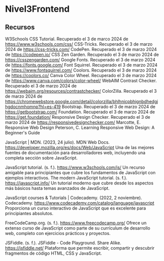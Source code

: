 # Nivel3Frontend

## Recursos

W3Schools CSS Tutorial. Recuperado el 3 de marco 2024 de https://www.w3schools.com/css/
CSS-Tricks. Recuperado el 3 de marzo 2024 de https://css-tricks.com/
CodePen. Recuperado el 3 de marzo 2024 de https://codepen.io/
CSS Zen Garden. Recuperado el 3 de marzo 2024 de https://csszengarden.com/
Google Fonts. Recuperado el 3 de marzo 2024 de https://fonts.google.com/
Font Squirrel. Recuperado el 3 de marzo 2024 de https://www.fontsquirrel.com/
Coolors. Recuperado el 3 de marzo 2024 de https://coolors.co/
Canva Color Wheel. Recuperado el 3 de marzo 2024 de https://www.canva.com/colors/color-wheel/
WebAIM Contrast Checker. Recuperado el 3 de marzo 2024 de https://webaim.org/resources/contrastchecker/
ColorZilla. Recuperado el 3 de marzo 2024 de https://chromewebstore.google.com/detail/colorzilla/bhlhnicpbhignbdhedgjhgdocnmhomnp?hl=es-419
Bootstrap. Recuperado el 3 de marzo 2024 de https://getbootstrap.com/
Foundation. Recuperado el 3 de marzo 2024 de https://get.foundation/
Responsive Design Checker. Recuperado el 3 de marzo 2024 de https://responsivedesignchecker.com/
Marcotte, E. Responsive Web Design
Peterson, C. Learning Responsive Web Design: A Beginner's Guide

JavaScript | MDN. (2023, 24 julio). MDN Web Docs. https://developer.mozilla.org/es/docs/Web/JavaScript
Una de las mejores fuentes de documentación para desarrolladores web, incluyendo una completa sección sobre JavaScript.

JavaScript tutorial. (s. f.). https://www.w3schools.com/js/
Un recurso amigable para principiantes que cubre los fundamentos de JavaScript con ejemplos interactivos.
The modern JavaScript tutorial. (s. f.). https://javascript.info/
Un tutorial moderno que cubre desde los aspectos más básicos hasta temas avanzados de JavaScript.

JavaScript courses & Tutorials | Codecademy. (2022, 2 noviembre). Codecademy. https://www.codecademy.com/catalog/language/javascript
Proporciona un curso interactivo de JavaScript que es excelente para principiantes absolutos.

FreeCodeCamp.org. (s. f.). https://www.freecodecamp.org/
Ofrece un extenso curso de JavaScript como parte de su currículum de desarrollo web, completo con ejercicios prácticos y proyectos.

JSFiddle. (s. f.). JSFiddle - Code Playground. Share Alike. https://jsfiddle.net/
Plataforma que permite escribir, compartir y descubrir fragmentos de código HTML, CSS y JavaScript.
